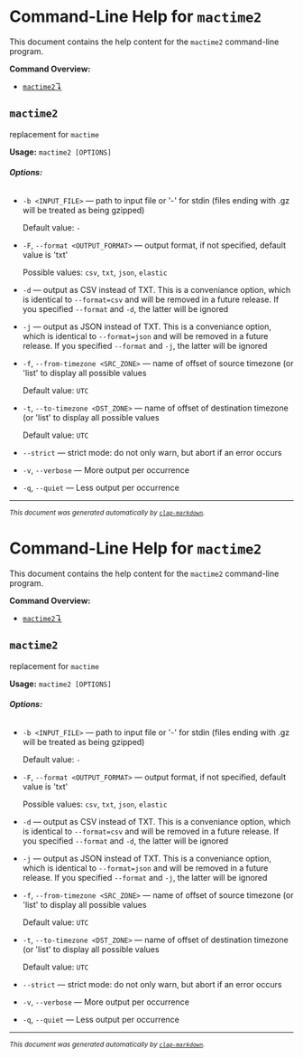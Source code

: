 # Command-Line Help for `mactime2`

This document contains the help content for the `mactime2` command-line program.

**Command Overview:**

* [`mactime2`↴](#mactime2)

## `mactime2`

replacement for `mactime`

**Usage:** `mactime2 [OPTIONS]`

###### **Options:**

* `-b <INPUT_FILE>` — path to input file or '-' for stdin (files ending with .gz will be treated as being gzipped)

  Default value: `-`
* `-F`, `--format <OUTPUT_FORMAT>` — output format, if not specified, default value is 'txt'

  Possible values: `csv`, `txt`, `json`, `elastic`

* `-d` — output as CSV instead of TXT. This is a conveniance option, which is identical to `--format=csv` and will be removed in a future release. If you specified `--format` and `-d`, the latter will be ignored
* `-j` — output as JSON instead of TXT. This is a conveniance option, which is identical to `--format=json` and will be removed in a future release. If you specified `--format` and `-j`, the latter will be ignored
* `-f`, `--from-timezone <SRC_ZONE>` — name of offset of source timezone (or 'list' to display all possible values

  Default value: `UTC`
* `-t`, `--to-timezone <DST_ZONE>` — name of offset of destination timezone (or 'list' to display all possible values

  Default value: `UTC`
* `--strict` — strict mode: do not only warn, but abort if an error occurs
* `-v`, `--verbose` — More output per occurrence
* `-q`, `--quiet` — Less output per occurrence



<hr/>

<small><i>
    This document was generated automatically by
    <a href="https://crates.io/crates/clap-markdown"><code>clap-markdown</code></a>.
</i></small>

# Command-Line Help for `mactime2`

This document contains the help content for the `mactime2` command-line program.

**Command Overview:**

* [`mactime2`↴](#mactime2)

## `mactime2`

replacement for `mactime`

**Usage:** `mactime2 [OPTIONS]`

###### **Options:**

* `-b <INPUT_FILE>` — path to input file or '-' for stdin (files ending with .gz will be treated as being gzipped)

  Default value: `-`
* `-F`, `--format <OUTPUT_FORMAT>` — output format, if not specified, default value is 'txt'

  Possible values: `csv`, `txt`, `json`, `elastic`

* `-d` — output as CSV instead of TXT. This is a conveniance option, which is identical to `--format=csv` and will be removed in a future release. If you specified `--format` and `-d`, the latter will be ignored
* `-j` — output as JSON instead of TXT. This is a conveniance option, which is identical to `--format=json` and will be removed in a future release. If you specified `--format` and `-j`, the latter will be ignored
* `-f`, `--from-timezone <SRC_ZONE>` — name of offset of source timezone (or 'list' to display all possible values

  Default value: `UTC`
* `-t`, `--to-timezone <DST_ZONE>` — name of offset of destination timezone (or 'list' to display all possible values

  Default value: `UTC`
* `--strict` — strict mode: do not only warn, but abort if an error occurs
* `-v`, `--verbose` — More output per occurrence
* `-q`, `--quiet` — Less output per occurrence



<hr/>

<small><i>
    This document was generated automatically by
    <a href="https://crates.io/crates/clap-markdown"><code>clap-markdown</code></a>.
</i></small>

